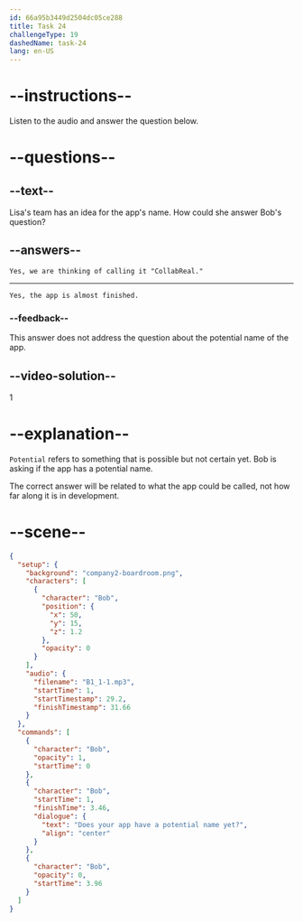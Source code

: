 ```yaml
---
id: 66a95b3449d2504dc05ce288
title: Task 24
challengeType: 19
dashedName: task-24
lang: en-US
---
```

<!--
AUDIO REFERENCE:
Bob: Does your app have a potential name yet?
-->

<!-- SPEAKING -->

# --instructions--

Listen to the audio and answer the question below.

# --questions--

## --text--

Lisa's team has an idea for the app's name. How could she answer Bob's question?

## --answers--

`Yes, we are thinking of calling it "CollabReal."`

---

`Yes, the app is almost finished.`

### --feedback--

This answer does not address the question about the potential name of the app.

## --video-solution--

1

# --explanation--

`Potential` refers to something that is possible but not certain yet. Bob is asking if the app has a potential name.

The correct answer will be related to what the app could be called, not how far along it is in development.

# --scene--

```json
{
  "setup": {
    "background": "company2-boardroom.png",
    "characters": [
      {
        "character": "Bob",
        "position": {
          "x": 50,
          "y": 15,
          "z": 1.2
        },
        "opacity": 0
      }
    ],
    "audio": {
      "filename": "B1_1-1.mp3",
      "startTime": 1,
      "startTimestamp": 29.2,
      "finishTimestamp": 31.66
    }
  },
  "commands": [
    {
      "character": "Bob",
      "opacity": 1,
      "startTime": 0
    },
    {
      "character": "Bob",
      "startTime": 1,
      "finishTime": 3.46,
      "dialogue": {
        "text": "Does your app have a potential name yet?",
        "align": "center"
      }
    },
    {
      "character": "Bob",
      "opacity": 0,
      "startTime": 3.96
    }
  ]
}
```
